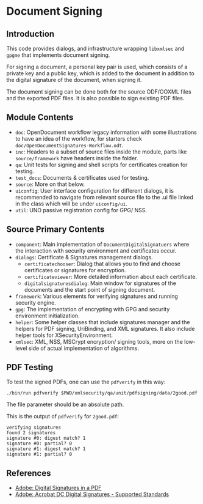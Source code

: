 # Document Signing

## Introduction

This code provides dialogs, and infrastructure wrapping `libxmlsec` and
`gpgme` that implements document signing.

For signing a document, a personal key pair is used, which consists of a
private key and a public key, which is added to the document in addition
to the digital signature of the document, when signing it.

The document signing can be done both for the source ODF/OOXML files and
the exported PDF files. It is also possible to sign existing PDF files.

## Module Contents

 * `doc`: OpenDocument workflow legacy information with some illustrations to have an idea of the workflow, for starters check `doc/OpenDocumentSignatures-Workflow.odt`.
 * `inc`: Headers to a subset of source files inside the module, parts like `source/framework` have headers inside the folder.
 * `qa`: Unit tests for signing and shell scripts for certificates creation for testing.
 * `test_docs`: Documents & certificates used for testing.
 * `source`: More on that below.
 * `uiconfig`: User interface configuration for different dialogs, it is recommended to navigate from relevant source file to the .ui file linked in the class which will be under `uiconfig/ui`.
 * `util`: UNO passive registration config for GPG/ NSS.

## Source Primary Contents

 * `component`: Main implementation of `DocumentDigitalSignatuers` where the interaction with security environment and certificates occur.
 * `dialogs`: Certificate & Signatures management dialogs.
   * `certificatechooser`: Dialog that allows you to find and choose certificates or signatures for encryption.
   * `certificateviewer`: More detailed information about each certificate.
   * `digitalsignaturesdialog`: Main window for signatures of the documents and the start point of signing document.
 * `framework`: Various elements for verifying signatures and running security engine.
 * `gpg`: The implementation of encrypting with GPG and security environment initialization.
 * `helper`: Some helper classes that include signatures manager and the helpers for PDF signing, UriBinding, and XML signatures. It also include helper tools for XSecurityEnvironment.
 * `xmlsec`: XML, NSS, MSCrypt encryption/ signing tools, more on the low-level side of actual implementation of algorithms.


## PDF Testing

To test the signed PDFs, one can use the `pdfverify` in this way:

    ./bin/run pdfverify $PWD/xmlsecurity/qa/unit/pdfsigning/data/2good.pdf

The file parameter should be an absolute path.

This is the output of `pdfverify` for `2good.pdf`:

```
verifying signatures
found 2 signatures
signature #0: digest match? 1
signature #0: partial? 0
signature #1: digest match? 1
signature #1: partial? 0
```

## References
* [Adobe: Digital Signatures in a PDF](https://www.adobe.com/devnet-docs/etk_deprecated/tools/DigSig/Acrobat\_DigitalSignatures_in_PDF.pdf)
* [Adobe: Acrobat DC Digital Signatures - Supported Standards](https://www.adobe.com/devnet-docs/acrobatetk/tools/DigSigDC/standards.html)
